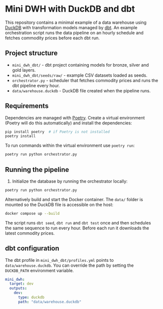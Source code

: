 # Mini DWH with DuckDB and dbt

This repository contains a minimal example of a data warehouse using
[DuckDB](https://duckdb.org/) with transformation models managed by
[dbt](https://www.getdbt.com/). An example orchestration script runs the
data pipeline on an hourly schedule and fetches commodity prices before
each dbt run.

## Project structure

- `mini_dwh_dbt/` - dbt project containing models for bronze, silver and
  gold layers.
- `mini_dwh_dbt/seeds/raw/` - example CSV datasets loaded as seeds.
- `orchestrator.py` - scheduler that fetches commodity prices and runs
  the dbt pipeline every hour.
- `data/warehouse.duckdb` - DuckDB file created when the pipeline runs.

## Requirements

Dependencies are managed with [Poetry](https://python-poetry.org/). Create a
virtual environment (Poetry will do this automatically) and install the
dependencies:

```bash
pip install poetry  # if Poetry is not installed
poetry install
```

To run commands within the virtual environment use `poetry run`:

```bash
poetry run python orchestrator.py
```

## Running the pipeline

1. Initialize the database by running the orchestrator locally:

```bash
poetry run python orchestrator.py
```

Alternatively build and start the Docker container. The `data/` folder is
mounted so the DuckDB file is accessible on the host:

```bash
docker compose up --build
```

The script runs `dbt seed`, `dbt run` and `dbt test` once and then
schedules the same sequence to run every hour. Before each run it
downloads the latest commodity prices.

## dbt configuration

The dbt profile in `mini_dwh_dbt/profiles.yml` points to
`data/warehouse.duckdb`. You can override the path by setting the
`DUCKDB_PATH` environment variable.

```yaml
mini_dwh:
  target: dev
  outputs:
    dev:
      type: duckdb
      path: "data/warehouse.duckdb"
```

